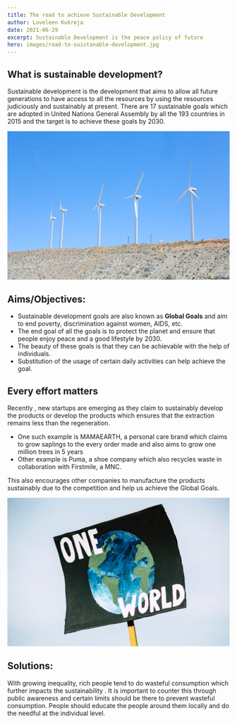 ```yaml
---
title: The road to achieve Sustainable Development
author: Loveleen Kukreja
date: 2021-06-29
excerpt: Sustainable Development is the peace policy of future
hero: images/road-to-suistanable-development.jpg
---
```

## **What is sustainable development?**

Sustainable development is the development that aims to allow all future generations to have access to all the resources by using the resources judiciously and sustainably at present. There are 17 sustainable goals which are adopted in United Nations General Assembly by all the 193 countries in 2015 and the target is to achieve these goals by 2030.

![Mind mill generating electricity](images/wind-mill-generating-electricity.jpg "Mind mill generating electricity")

## **Aims/Objectives:**

* Sustainable development goals are also known as **Global Goals** and aim to end poverty, discrimination against women, AIDS, etc.
* The end goal of all the goals is to protect the planet and ensure that people enjoy peace and a good lifestyle by 2030.
* The beauty of these goals is that they can be achievable with the help of individuals.
* Substitution of the usage of certain daily activities can help achieve the goal.

## **Every effort matters**

Recently , new startups are emerging as they claim to sustainably develop the products or develop the products which ensures that the extraction remains less than the regeneration.

* One such example is MAMAEARTH, a personal care brand which claims to grow saplings to the every order made and also aims to grow one million trees in 5 years 
* Other example is Puma, a shoe company which also recycles waste in collaboration with Firstmile, a MNC.

This also encourages other companies to manufacture the products sustainably due to the competition and help us achieve the Global Goals.

![One world save earth](images/one-world-save-earth-poster.jpg "One world save earth")

## **Solutions:**

With growing inequality, rich people tend to do wasteful consumption which further impacts the sustainability . It is important to counter this through public awareness and certain limits should be there to prevent wasteful consumption. People should educate the people around them locally and do the needful at the individual level.